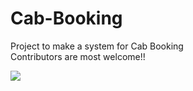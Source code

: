 # Cab-Booking

Project to make a system for Cab Booking<br>
Contributors are most welcome!!<br>


<img src ="https://github.com/udaram/Cab-Booking/blob/master/Screenshot%20from%202019-10-27%2001-22-17.png">
